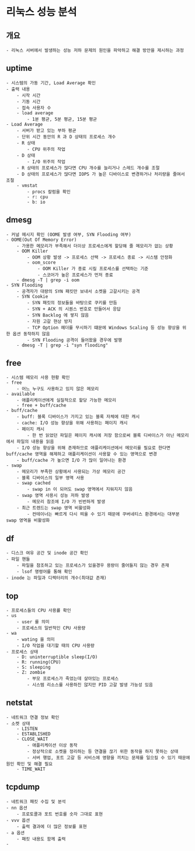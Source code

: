# 리눅스 성능 분석

## 개요

    - 리눅스 서버에서 발생하는 성능 저하 문제의 원인을 파악하고 해결 방안을 제시하는 과정

## uptime

    - 시스템의 가동 기간, Load Average 확인
    - 출력 내용
        - 시작 시간
        - 기동 시간
        - 접속 사용자 수
        - load average
            - 1분 평균, 5분 평균, 15분 평균
    - Load Average
        - 서버가 받고 있는 부하 평균
        - 단위 시간 동안의 R 과 D 상태의 프로세스 개수
        - R 상태
            - CPU 위주의 작업
        - D 상태
            - I/O 위주의 작업
        - R 상태의 프로세스가 많다면 CPU 개수를 늘리거나 스레드 개수를 조절
        - D 상태의 프로세스가 많다면 IOPS 가 높은 디바이스로 변경하거나 처리량을 줄여서 조절
        - vmstat
            - procs 칼럼을 확인
            - r: cpu
            - b: io

## dmesg

    - 커널 메시지 확인 (OOME 발생 여부, SYN Flooding 여부)
    - OOME(Out Of Memory Error)
        - 가용한 메모리가 부족해서 더이상 프로세스에게 할당해 줄 메모리가 없는 상황
        - OOM Killer
            - OOM 상황 발생 -> 프로세스 선택 -> 프로세스 종료 -> 시스템 안정화
            - oom_score
                - OOM Killer 가 종료 시킬 프로세스를 선택하는 기준
                - 스코어가 높은 프로세스가 먼저 종료
        - dmesg -T | grep -i oom
    - SYN Flooding
        - 공격자가 대량의 SYN 패킷만 보내서 소켓을 고갈시키는 공격
        - SYN Cookie
            - SYN 패킷의 정보들을 바탕으로 쿠키를 만듬
            - SYN + ACK 의 시퀀스 번호로 만들어서 응답
            - SYN Backlog 에 쌓지 않음
            - 자원 고갈 현상 방지
            - TCP Option 헤더를 무시하기 떄문에 Windows Scaling 등 성능 향상을 위한 옵션 동작하지 않음
            - SYN Flooding 공격이 들어왔을 경우에 발행
        - dmesg -T | grep -i "syn flooding"

## free

    - 시스템 메모리 사용 현황 확인
    - free
        - 어느 누구도 사용하고 있지 않은 메모리
    - available
        - 애플리케이션에게 실질적으로 할당 가능한 메모리
        - free + buff/cache
    - buff/cache
        - buff: 블록 디바이스가 가지고 있는 블록 자체에 대한 캐시
        - cache: I/O 성능 향상을 위해 사용하는 페이지 캐시
        - 페이지 캐시
            - 한 번 읽었던 파일은 페이지 캐시에 저장 함으로써 블록 디바이스가 아닌 메모리에서 파일의 내용을 읽음
        - I/O 성능 향상을 위해 존재하므로 애플리케이션에서 메모리를 필요로 한다면 buff/cache 영역을 해제하고 애플리케이션이 사용할 수 있는 영역으로 변경
        - buff/cache 가 높으면 I/O 가 많이 일어나는 환경
    - swap
        - 메모리가 부족한 상황에서 사용되는 가상 메모리 공간
        - 블록 디바이스의 일부 영역 사용
        - swap cached
            - swap in 이 되어도 swap 영역에서 지워지지 않음
        - swap 영역 사용시 성능 저하 발생
            - 메모리 참조에 I/O 가 빈번하게 발생
        - 최근 트렌드는 swap 영역 비활성화
            - 컨테이너는 빠르게 다시 띄울 수 있기 때문에 쿠버네티스 환경에서는 대부분 swap 영역을 비활성화

## df

    - 디스크 여유 공간 및 inode 공간 확인
    - 파일 핸들
        - 파일을 참조하고 있는 프로세스가 있을경우 용량이 줄어들지 않는 경우 존재
        - lsof 명령어를 통해 확인
    - inode 는 파일과 디렉터리의 개수(최대값 존재)

## top

    - 프로세스들의 CPU 사용률 확인
    - us
        - user 를 의미
        - 프로세스의 일반적인 CPU 사용량
    - wa
        - wating 을 의미
        - I/O 작업을 대기할 때의 CPU 사용량
    - 프로세스 상태
        - D: uninterruptible sleep(I/O)
        - R: running(CPU)
        - S: sleeping
        - Z: zombie
            - 부모 프로세스가 죽었는데 살아있는 프로세스
            - 시스템 리소스를 사용하진 않지만 PID 고갈 발생 가능성 있음

## netstat

    - 네트워크 연결 정보 확인
    - 소켓 상태
        - LISTEN
        - ESTABLISHED
        - CLOSE_WAIT
            - 애플리케이션 이상 동작
            - 정상적으로 소켓을 정리하는 등 연결을 끊기 위한 동작을 하지 못하는 상태
            - 서버 행업, 포트 고갈 등 서비스에 영향을 끼치는 문제를 일으킬 수 있기 때문에 원인 확인 및 해결 필요
        - TIME_WAIT

## tcpdump

    - 네트워크 패킷 수집 및 분석
    - nn 옵션
        - 프로토콜과 포트 번호를 숫자 그대로 표현
    - vvv 옵션
        - 출력 결과에 더 많은 정보를 표현
    - a 옵션
        - 패킷 내용도 함께 출력
    - 
